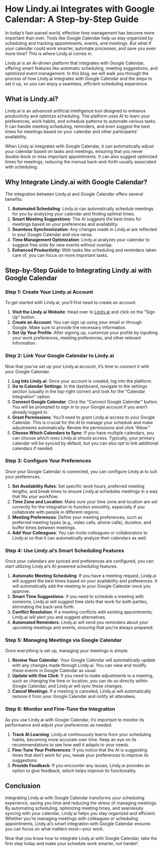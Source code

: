 # How Lindy.ai Integrates with Google Calendar: A Step-by-Step Guide

In today’s fast-paced world, effective time management has become more important than ever. Tools like Google Calendar help us stay organized by scheduling and tracking appointments, events, and meetings. But what if your calendar could work smarter, automate processes, and save you even more time? This is where Lindy.ai comes in.

Lindy.ai is an AI-driven platform that integrates with Google Calendar, offering smart features like automatic scheduling, meeting suggestions, and optimized event management. In this blog, we will walk you through the process of how Lindy.ai integrates with Google Calendar and the steps to set it up, so you can enjoy a seamless, efficient scheduling experience.

## What is Lindy.ai?

Lindy.ai is an advanced artificial intelligence tool designed to enhance productivity and optimize scheduling. The platform uses AI to learn your preferences, work habits, and schedule patterns to automate various tasks. It can handle meeting scheduling, reminders, and even suggest the best times for meetings based on your calendar and other participants’ availability.

When Lindy.ai integrates with Google Calendar, it can automatically adjust your calendar based on tasks and meetings, ensuring that you never double-book or miss important appointments. It can also suggest optimized times for meetings, reducing the manual back-and-forth usually associated with scheduling.

## Why Integrate Lindy.ai with Google Calendar?

The integration between Lindy.ai and Google Calendar offers several benefits:

1. **Automated Scheduling**: Lindy.ai can automatically schedule meetings for you by analyzing your calendar and finding optimal times.
2. **Smart Meeting Suggestions**: The AI suggests the best times for meetings based on your preferences and availability.
3. **Seamless Synchronization**: Any changes made in Lindy.ai are reflected in your Google Calendar and vice versa.
4. **Time Management Optimization**: Lindy.ai analyzes your calendar to suggest free slots for new events without overlap.
5. **Enhanced Productivity**: With tasks like scheduling and reminders taken care of, you can focus on more important tasks.

## Step-by-Step Guide to Integrating Lindy.ai with Google Calendar

### Step 1: Create Your Lindy.ai Account

To get started with Lindy.ai, you’ll first need to create an account.

1. **Visit the Lindy.ai Website**: Head over to [Lindy.ai](https://www.lindy.ai) and click on the "Sign Up" button.
2. **Create an Account**: You can sign up using your email or through Google. Make sure to provide the necessary information.
3. **Set Up Your Profile**: After signing up, customize your profile by inputting your work preferences, meeting preferences, and other relevant information.

### Step 2: Link Your Google Calendar to Lindy.ai

Now that you’ve set up your Lindy.ai account, it’s time to connect it with your Google Calendar.

1. **Log Into Lindy.ai**: Once your account is created, log into the platform.
2. **Go to Calendar Settings**: In the dashboard, navigate to the settings section (usually in the top-right corner) and look for the "Calendar Integration" option.
3. **Connect Google Calendar**: Click the "Connect Google Calendar" button. You will be prompted to sign in to your Google account if you aren’t already logged in.
4. **Grant Permissions**: You’ll need to grant Lindy.ai access to your Google Calendar. This is crucial for the AI to manage your schedule and make adjustments automatically. Review the permissions and click “Allow.”
5. **Choose Which Calendars to Sync**: If you have multiple calendars, you can choose which ones Lindy.ai should access. Typically, your primary calendar will be synced by default, but you can also opt to link additional calendars if needed.

### Step 3: Configure Your Preferences

Once your Google Calendar is connected, you can configure Lindy.ai to suit your preferences.

1. **Set Availability Rules**: Set specific work hours, preferred meeting lengths, and break times to ensure Lindy.ai schedules meetings in a way that fits your workflow.
2. **Time Zone and Location**: Make sure your time zone and location are set correctly for the integration to function smoothly, especially if you collaborate with people in different regions.
3. **Meeting Preferences**: Define your meeting preferences, such as preferred meeting types (e.g., video calls, phone calls), duration, and buffer times between meetings.
4. **Add Your Colleagues**: You can invite colleagues or collaborators to Lindy.ai so that it can automatically analyze their calendars as well.

### Step 4: Use Lindy.ai’s Smart Scheduling Features

Once your calendars are synced and preferences are configured, you can start utilizing Lindy.ai’s AI-powered scheduling features.

1. **Automatic Meeting Scheduling**: If you have a meeting request, Lindy.ai will suggest the best times based on your availability and preferences. It will automatically add the meeting to your Google Calendar once you approve.
2. **Smart Time Suggestions**: If you need to schedule a meeting with someone, Lindy.ai will suggest time slots that work for both parties, eliminating the back-and-forth.
3. **Conflict Resolution**: If a meeting conflicts with existing appointments, Lindy.ai will alert you and suggest alternatives.
4. **Automated Reminders**: Lindy.ai will send you reminders about your upcoming meetings and events, ensuring that you’re always prepared.

### Step 5: Managing Meetings via Google Calendar

Once everything is set up, managing your meetings is simple.

1. **Review Your Calendar**: Your Google Calendar will automatically update with any changes made through Lindy.ai. You can view and modify these events in Google Calendar as usual.
2. **Update with One Click**: If you need to make adjustments to a meeting, such as changing the time or location, you can do so directly within Google Calendar, and Lindy.ai will sync these changes.
3. **Cancel Meetings**: If a meeting is canceled, Lindy.ai will automatically remove it from your Google Calendar and notify all attendees.

### Step 6: Monitor and Fine-Tune the Integration

As you use Lindy.ai with Google Calendar, it’s important to monitor its performance and adjust your preferences as needed.

1. **Track AI Learning**: Lindy.ai continuously learns from your scheduling habits, becoming more accurate over time. Keep an eye on its recommendations to see how well it adapts to your needs.
2. **Fine-Tune Your Preferences**: If you notice that the AI is suggesting times that don’t work for you, tweak your preferences to improve its suggestions.
3. **Provide Feedback**: If you encounter any issues, Lindy.ai provides an option to give feedback, which helps improve its functionality.

## Conclusion

Integrating Lindy.ai with Google Calendar transforms your scheduling experience, saving you time and reducing the stress of managing meetings. By automating scheduling, optimizing meeting times, and seamlessly syncing with your calendar, Lindy.ai helps you stay organized and efficient. Whether you’re managing meetings with colleagues or scheduling appointments, Lindy.ai’s smart integration with Google Calendar ensures you can focus on what matters most—your work.

Now that you know how to integrate Lindy.ai with Google Calendar, take the first step today and make your schedule work smarter, not harder!
